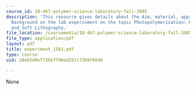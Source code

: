 ```yaml
---
course_id: 10-467-polymer-science-laboratory-fall-2005
description: 'This resource gives details about the Aim, material, appratus and Brief
  Background on the lab experinment on the topic Photopolymerization: Photolithography
  and Soft Lithography.'
file_location: /coursemedia/10-467-polymer-science-laboratory-fall-2005/28eb5d0ef736bff90ad267c72b9f6648_experiment_15b1.pdf
file_type: application/pdf
layout: pdf
title: experiment_15b1.pdf
type: course
uid: 28eb5d0ef736bff90ad267c72b9f6648

---
```

None